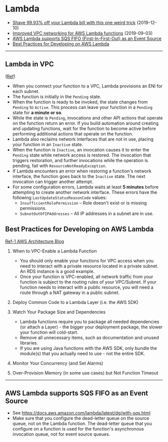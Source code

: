 # Lambda

- [Shave 99.93% off your Lambda bill with this one weird trick](
  https://medium.com/@hichaelmart/shave-99-93-off-your-lambda-bill-with-this-one-weird-trick-33c0acebb2ea)
  (2019-12-10)
- [Improved VPC networking for AWS Lambda functions](
  https://aws.amazon.com/blogs/compute/announcing-improved-vpc-networking-for-aws-lambda-functions/)
  (2019-09-03)
- [AWS Lambda supports SQS FIFO (First-In-First-Out) as an Event Source](#aws-lambda-supports-sqs-fifo-as-an-event-source)
- [Best Practices for Developing on AWS Lambda](#best-practices-for-developing-on-aws-lambda)

---
## Lambda in VPC

([Ref](https://docs.aws.amazon.com/lambda/latest/dg/functions-states.html))

- When you connect your function to a VPC, Lambda provisions an ENI for each subnet. 
- The function is initially in the `Pending` state. 
- When the function is ready to be invoked, the state changes from `Pending` to `Active`. 
  This process can leave your function in a `Pending` state for **a minute or so**. 
- While the state is `Pending`, invocations and other API actions that operate on the function return an error. 
  If you build automation around creating and updating functions, wait for the function to become active before 
  performing additional actions that operate on the function. 
- Lambda also reclaims network interfaces that are not in use, placing your function in an `Inactive` state. 
- When the function is `Inactive`, an invocation causes it to enter the `Pending` state while network access is restored.
  The invocation that triggers restoration, and further invocations while the operation is pending, fail with 
  `ResourceNotReadyException`.
- If Lambda encounters an error when restoring a function's network interface, the function goes back to the `Inactive`
  state. The next invocation can trigger another attempt. 
- For some configuration errors, Lambda waits at least **5 minutes** before attempting to create another network
  interface. These errors have the following `LastUpdateStatusReasonCode` values:
    - `InsufficientRolePermission` – Role doesn't exist or is missing permissions.
    - `SubnetOutOfIPAddresses` – All IP addresses in a subnet are in use.


## Best Practices for Developing on AWS Lambda

[Ref-1 AWS Architecture Blog](https://aws.amazon.com/blogs/architecture/best-practices-for-developing-on-aws-lambda/)

1. When to VPC-Enable a Lambda Function
    - You should only enable your functions for VPC access when you need to interact with a private resource located in a private subnet. An RDS instance is a good example.
    - Once your function is VPC-enabled, all network traffic from your function is subject to the routing rules of your VPC/Subnet. If your function needs to interact with a public resource, you will need a route through a NAT gateway in a public subnet.

2. Deploy Common Code to a Lambda Layer (i.e. the AWS SDK)

3. Watch Your Package Size and Dependencies

    - Lambda functions require you to package all needed dependencies (or attach a Layer) - the bigger your deployment package, the slower your function will cold-start. 
    - Remove all unnecessary items, such as documentation and unused libraries. 
    - If you are using Java functions with the AWS SDK, only bundle the module(s) that you actually need to use - not the entire SDK.
    
4. Monitor Your Concurrency (and Set Alarms)

5. Over-Provision Memory (in some use cases) but Not Function Timeout

---
## AWS Lambda supports SQS FIFO as an Event Source

- See https://docs.aws.amazon.com/lambda/latest/dg/with-sqs.html
- Make sure that you configure the dead-letter queue on the source queue, not on the Lambda function. 
  The dead-letter queue that you configure on a function is used for the function's asynchronous invocation queue,
  not for event source queues. 